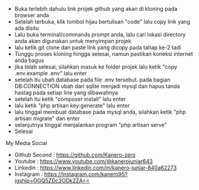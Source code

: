 -   Buka terlebih dahulu link projek github yang akan di kloning pada browser anda
-   Setelah terbuka, klik tombol hijau bertulisan "code" lalu copy link yang ada disitu
-   Lalu buka terminal/commands prompt anda, lalu cari lokasi directory anda akan digunakan untuk menyimpan projek
-   lalu ketik git clone dan paste link yang dicopy pada tahap ke-2 tadi
-   Tunggu proses kloning hingga selesai, namun pastikan koneksi internet anda bagus
-   jika telah selesai, silahkan masuk ke folder projek lalu ketik "copy .env.example .env" lalu enter
-   setelah itu ubah database pada file .env tersebut. pada bagian DB:CONNECTION ubah dari sqlite menjadi mysql dan hapus tanda hastag pada setiap line yang dibawahnya
-   setelah itu ketik "composer install" lalu enter
-   lalu ketik "php artisan key:generate" lalu enter
-   lalu tinggal membuat database pada mysql anda, silahkan ketik "php artisan migrate" dan enter
-   selanjutnya tinggal menjalankan program "php artisan serve"
-   Selesai

My Media Social

-   Github Second : https://github.com/Kanero-zero
-   Youtube : https://www.youtube.com/@kanerojuniar643
-   Linkedin : https://www.linkedin.com/in/kanero-juniar-840a62273
-   Instagram : https://instagram.com/kanero95?igship=OGQ5ZDc2ODk2ZA==
